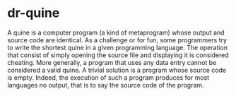 # dr-quine
A quine is a computer program (a kind of metaprogram) whose output and source code are identical. As a challenge or for fun, some programmers try to write the shortest quine in a given programming language. The operation that consist of simply opening the source file and displaying it is considered cheating. More generally, a program that uses any data entry cannot be considered a valid quine. A trivial solution is a program whose source code is empty. Indeed, the execution of such a program produces for most languages no output, that is to say the source code of the program.
